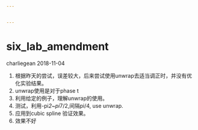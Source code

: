 ```yaml
---


---
```


<h1 id="six_lab_amendment">six_lab_amendment</h1>
<p>charliegean 2018-11-04</p>
<ol>
<li>根据昨天的尝试，误差较大，后来尝试使用unwrap去适当调正时，并没有优化实验结果。</li>
<li>unwrap使用是对于phase t</li>
<li>利用给定的例子，理解unwrap的使用。</li>
<li>测试，利用-pi<em>2~pi</em>7/2,间隔pi/4, use unwrap.</li>
<li>应用到cubic spline 验证效果。</li>
<li>效果不好</li>
</ol>

